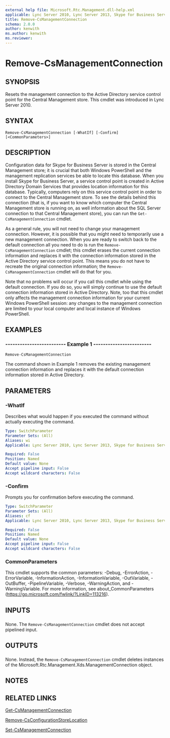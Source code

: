 ```yaml
---
external help file: Microsoft.Rtc.Management.dll-help.xml
applicable: Lync Server 2010, Lync Server 2013, Skype for Business Server 2015, Skype for Business Server 2019
title: Remove-CsManagementConnection
schema: 2.0.0
author: kenwith
ms.author: kenwith
ms.reviewer:
---
```


# Remove-CsManagementConnection

## SYNOPSIS
Resets the management connection to the Active Directory service control point for the Central Management store.
This cmdlet was introduced in Lync Server 2010.


## SYNTAX

```
Remove-CsManagementConnection [-WhatIf] [-Confirm] [<CommonParameters>]
```

## DESCRIPTION
Configuration data for Skype for Business Server is stored in the Central Management store; it is crucial that both Windows PowerShell and the management replication services be able to locate this database.
When you install Skype for Business Server, a service control point is created in Active Directory Domain Services that provides location information for this database.
Typically, computers rely on this service control point in order to connect to the Central Management store.
To see the details behind this connection (that is, if you want to know which computer the Central Management store is running on, as well information about the SQL Server connection to that Central Management store), you can run the `Get-CsManagementConnection` cmdlet.

As a general rule, you will not need to change your management connection.
However, it is possible that you might need to temporarily use a new management connection.
When you are ready to switch back to the default connection all you need to do is run the `Remove-CsManagementConnection` cmdlet; this cmdlet erases the current connection information and replaces it with the connection information stored in the Active Directory service control point.
This means you do not have to recreate the original connection information; the `Remove-CsManagementConnection` cmdlet will do that for you.

Note that no problems will occur if you call this cmdlet while using the default connection.
If you do so, you will simply continue to use the default connection information stored in Active Directory.
Note, too that this cmdlet only affects the management connection information for your current Windows PowerShell session: any changes to the management connection are limited to your local computer and local instance of Windows PowerShell.


## EXAMPLES

### ------------------------- Example 1 ------------------------
```
Remove-CsManagementConnection
```

The command shown in Example 1 removes the existing management connection information and replaces it with the default connection information stored in Active Directory.


## PARAMETERS

### -WhatIf
Describes what would happen if you executed the command without actually executing the command.

```yaml
Type: SwitchParameter
Parameter Sets: (All)
Aliases: wi
Applicable: Lync Server 2010, Lync Server 2013, Skype for Business Server 2015, Skype for Business Server 2019

Required: False
Position: Named
Default value: None
Accept pipeline input: False
Accept wildcard characters: False
```

### -Confirm
Prompts you for confirmation before executing the command.

```yaml
Type: SwitchParameter
Parameter Sets: (All)
Aliases: cf
Applicable: Lync Server 2010, Lync Server 2013, Skype for Business Server 2015, Skype for Business Server 2019

Required: False
Position: Named
Default value: None
Accept pipeline input: False
Accept wildcard characters: False
```

### CommonParameters
This cmdlet supports the common parameters: -Debug, -ErrorAction, -ErrorVariable, -InformationAction, -InformationVariable, -OutVariable, -OutBuffer, -PipelineVariable, -Verbose, -WarningAction, and -WarningVariable. For more information, see about_CommonParameters (https://go.microsoft.com/fwlink/?LinkID=113216).

## INPUTS

###  
None.
The `Remove-CsManagementConnection` cmdlet does not accept pipelined input.

## OUTPUTS

###  
None.
Instead, the `Remove-CsManagementConnection` cmdlet deletes instances of the Microsoft.Rtc.Management.Xds.ManagementConnection object.

## NOTES

## RELATED LINKS

[Get-CsManagementConnection](Get-CsManagementConnection.md)

[Remove-CsConfigurationStoreLocation](Remove-CsConfigurationStoreLocation.md)

[Set-CsManagementConnection](Set-CsManagementConnection.md)

